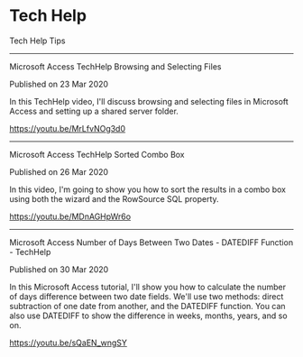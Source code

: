 # Tech Help

Tech Help Tips

---

Microsoft Access TechHelp Browsing and Selecting Files

Published on 23 Mar 2020

In this TechHelp video, I'll discuss browsing and selecting files in Microsoft Access and setting up a shared server folder.

https://youtu.be/MrLfvNOg3d0

---

Microsoft Access TechHelp Sorted Combo Box

Published on 26 Mar 2020

In this video, I'm going to show you how to sort the results in a combo box using both the wizard and the RowSource SQL property.

https://youtu.be/MDnAGHpWr6o

---

Microsoft Access Number of Days Between Two Dates - DATEDIFF Function - TechHelp

Published on 30 Mar 2020

In this Microsoft Access tutorial, I'll show you how to calculate the number of days difference between two date fields. We'll use two methods: direct subtraction of one date from another, and the DATEDIFF function. You can also use DATEDIFF to show the difference in weeks, months, years, and so on.

https://youtu.be/sQaEN_wngSY